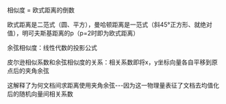 相似度 = 欧式距离的倒数

欧式距离是二范式（圆、平方），曼哈顿距离是一范式（斜45°正方形、就绝对值），明可夫斯基距离的p（p=2时即为欧式距离）

余弦相似度：线性代数的投影公式

皮尔逊相似系数和余弦相似度的关系：相关系数即将x，y坐标向量各自平移到原点后的夹角余弦

这解释了为何文档间求距离使用夹角余弦---因为这一物理量表征了文档去均值化后的随机向量间相关系数
